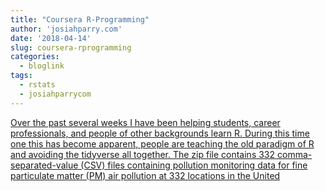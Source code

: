 ```yaml
---
title: "Coursera R-Programming"
author: 'josiahparry.com'
date: '2018-04-14'
slug: coursera-rprogramming
categories:
  - bloglink
tags:
  - rstats
  - josiahparrycom
---
```


[Over the past several weeks I have been helping students, career professionals, and people of other backgrounds learn R. During this time one this has become apparent, people are teaching the old paradigm of R and avoiding the tidyverse all together. The zip file contains 332 comma-separated-value (CSV) files containing pollution monitoring data for fine particulate matter (PM) air pollution at 332 locations in the United<i class="fas fa-external-link-alt"></i>](http://josiahparry.com/post/tidy-coursera-r-programming/)


